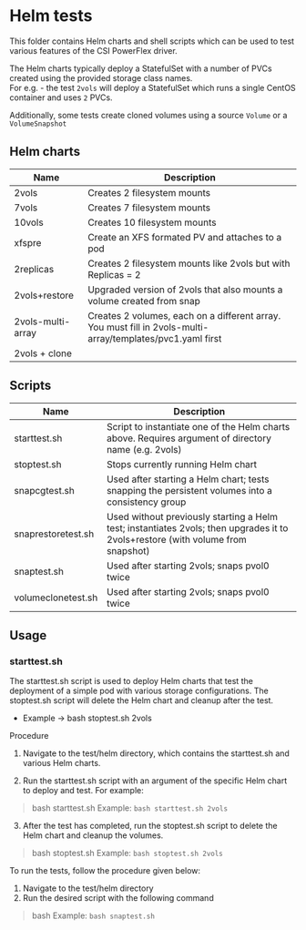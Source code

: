 # Helm tests
This folder contains Helm charts and shell scripts which can be used to test various features of the CSI PowerFlex driver.

The Helm charts typically deploy a StatefulSet with a number of PVCs created using the provided storage class names.  
For e.g. - the test `2vols` will deploy a StatefulSet which runs a single CentOS container and uses `2` PVCs.

Additionally, some tests create cloned volumes using a source `Volume` or a `VolumeSnapshot`

## Helm charts

| Name    | Description |
|---------|-------|
|2vols    | Creates 2 filesystem mounts |
|7vols	  | Creates 7 filesystem mounts |
|10vols	  | Creates 10 filesystem mounts |
|xfspre   | Create an XFS formated PV and attaches to a pod |
|2replicas | Creates 2 filesystem mounts like 2vols but with Replicas = 2 |
|2vols+restore | Upgraded version of 2vols that also mounts a volume created from snap |
|2vols-multi-array | Creates 2 volumes, each on a different array. You must fill in 2vols-multi-array/templates/pvc1.yaml first |
| 2vols + clone | 


## Scripts
| Name           | Description |
|----------------|-------|
| starttest.sh  | Script to instantiate one of the Helm charts above. Requires argument of directory name (e.g. 2vols)
| stoptest.sh | Stops currently running Helm chart
| snapcgtest.sh       | Used after starting a Helm chart; tests snapping the persistent volumes into a consistency group
| snaprestoretest.sh    | Used without previously starting a Helm test; instantiates 2vols; then upgrades it to 2vols+restore (with volume from snapshot)
| snaptest.sh   | Used after starting 2vols; snaps pvol0 twice
| volumeclonetest.sh   | Used after starting 2vols; snaps pvol0 twice


## Usage

### starttest.sh
The starttest.sh script is used to deploy Helm charts that test the deployment of a simple pod
with various storage configurations. The stoptest.sh script will delete the Helm chart and cleanup after the test.

  * Example -> bash stoptest.sh 2vols

Procedure
1. Navigate to the test/helm directory, which contains the starttest.sh and various Helm charts.

2. Run the starttest.sh script with an argument of the specific Helm chart to deploy and test. For example:
> bash starttest.sh <testname>
  Example:
    ```
   bash starttest.sh 2vols
    ```
3. After the test has completed, run the stoptest.sh script to delete the Helm chart and cleanup the volumes.
> bash stoptest.sh <testname>
  Example:
    ```
   bash stoptest.sh 2vols
    ```

To run the tests, follow the procedure given below:
1. Navigate to the test/helm directory
2. Run the desired script with the following command
> bash <script-name>
  Example:
    ```
   bash snaptest.sh
    ```
